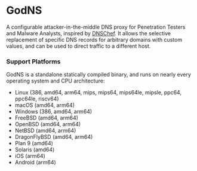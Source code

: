 # GodNS

A configurable attacker-in-the-middle DNS proxy for Penetration Testers and Malware Analysts, inspired by [DNSChef](https://github.com/iphelix/dnschef). It allows the selective replacement of specific DNS records for arbitrary domains with custom values, and can be used to direct traffic to a different host.

### Support Platforms

GodNS is a standalone statically compiled binary, and runs on nearly every operating system and CPU architecture:

- Linux (386, amd64, arm64, mips, mips64, mips64le, mipsle, ppc64, ppc64le, riscv64)
- macOS (amd64, arm64)
- Windows (386, amd64, arm64)
- FreeBSD (amd64, arm64)
- OpenBSD (amd64, arm64)
- NetBSD (amd64, arm64)
- DragonFlyBSD (amd64, arm64)
- Plan 9 (amd64)
- Solaris (amd64)
- iOS (arm64)
- Android (arm64)

